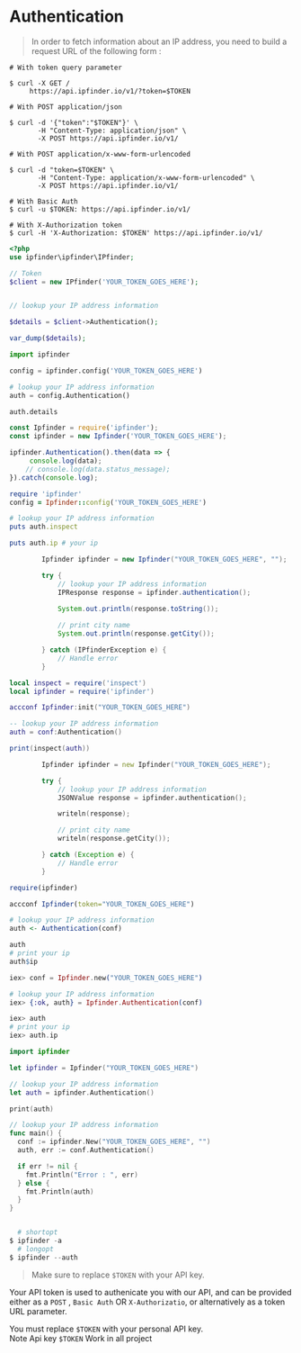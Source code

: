 # Authentication

> In order to fetch information about an IP address, you need to build a request URL of the following form :



```shell
# With token query parameter

$ curl -X GET /
     https://api.ipfinder.io/v1/?token=$TOKEN 

# With POST application/json

$ curl -d '{"token":"$TOKEN"}' \
       -H "Content-Type: application/json" \
       -X POST https://api.ipfinder.io/v1/

# With POST application/x-www-form-urlencoded

$ curl -d "token=$TOKEN" \
       -H "Content-Type: application/x-www-form-urlencoded" \
       -X POST https://api.ipfinder.io/v1/

# With Basic Auth
$ curl -u $TOKEN: https://api.ipfinder.io/v1/

# With X-Authorization token
$ curl -H 'X-Authorization: $TOKEN' https://api.ipfinder.io/v1/
```

```php
<?php 
use ipfinder\ipfinder\IPfinder;

// Token
$client = new IPfinder('YOUR_TOKEN_GOES_HERE');


// lookup your IP address information

$details = $client->Authentication();

var_dump($details);

```

```python
import ipfinder

config = ipfinder.config('YOUR_TOKEN_GOES_HERE')

# lookup your IP address information
auth = config.Authentication()

auth.details
```

```javascript
const Ipfinder = require('ipfinder');
const ipfinder = new Ipfinder('YOUR_TOKEN_GOES_HERE');

ipfinder.Authentication().then(data => {
     console.log(data);
    // console.log(data.status_message);
}).catch(console.log);
```

```ruby
require 'ipfinder'
config = Ipfinder::config('YOUR_TOKEN_GOES_HERE')

# lookup your IP address information
puts auth.inspect

puts auth.ip # your ip
```
```java
        Ipfinder ipfinder = new Ipfinder("YOUR_TOKEN_GOES_HERE", ""); 

        try {
            // lookup your IP address information
            IPResponse response = ipfinder.authentication();
            
            System.out.println(response.toString());

            // print city name
            System.out.println(response.getCity());

        } catch (IPfinderException e) {
            // Handle error
        }
```
```lua
local inspect = require('inspect')
local ipfinder = require('ipfinder')

accconf Ipfinder:init("YOUR_TOKEN_GOES_HERE")

-- lookup your IP address information
auth = conf:Authentication()

print(inspect(auth))
```

```d
        Ipfinder ipfinder = new Ipfinder("YOUR_TOKEN_GOES_HERE");

        try {
            // lookup your IP address information
            JSONValue response = ipfinder.authentication();

            writeln(response);

            // print city name
            writeln(response.getCity());

        } catch (Exception e) {
            // Handle error
        }
```

```r
require(ipfinder)

accconf Ipfinder(token="YOUR_TOKEN_GOES_HERE")

# lookup your IP address information
auth <- Authentication(conf)

auth
# print your ip
auth$ip
```

```elixir
iex> conf = Ipfinder.new("YOUR_TOKEN_GOES_HERE")

# lookup your IP address information
iex> {:ok, auth} = Ipfinder.Authentication(conf)

iex> auth
# print your ip
iex> auth.ip
```

```swift
import ipfinder

let ipfinder = Ipfinder("YOUR_TOKEN_GOES_HERE")

// lookup your IP address information
let auth = ipfinder.Authentication()

print(auth)
```

```go 
// lookup your IP address information
func main() {
  conf := ipfinder.New("YOUR_TOKEN_GOES_HERE", "")
  auth, err := conf.Authentication()

  if err != nil {
    fmt.Println("Error : ", err)
  } else {
    fmt.Println(auth)
  }
}
```

```powershell

  # shortopt
$ ipfinder -a 
  # longopt
$ ipfinder --auth 

```

> Make sure to replace `$TOKEN` with your API key.

Your API token is used to authenicate you with our API, and can be provided either as a  `POST` , `Basic Auth` OR `X-Authorizatio`, or alternatively as a token URL parameter.



<aside class="notice">
You must replace <code>$TOKEN</code> with your personal API key.
</aside>
<aside class="success">
Note Api key <code>$TOKEN</code> Work in all project
</aside>
